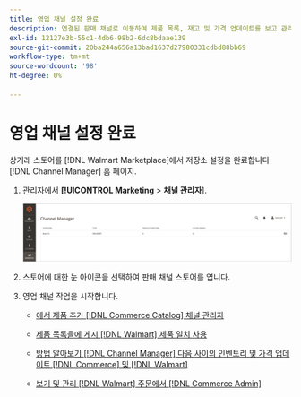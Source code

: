 ```yaml
---
title: 영업 채널 설정 완료
description: 연결된 판매 채널로 이동하여 제품 목록, 재고 및 가격 업데이트를 보고 관리하고 주문을 추적합니다
exl-id: 12127e3b-55c1-4db6-98b2-6dc8bdaae139
source-git-commit: 20ba244a656a13bad1637d27980331cdbd88bb69
workflow-type: tm+mt
source-wordcount: '98'
ht-degree: 0%

---
```


# 영업 채널 설정 완료

상거래 스토어를 [!DNL Walmart Marketplace]에서 저장소 설정을 완료합니다 [!DNL Channel Manager] 홈 페이지.

1. 관리자에서 **[!UICONTROL Marketing** > **채널 관리자**].

   ![채널 관리자 저장소 관리](assets/channel-manager-setup-first-store.png)

1. 스토어에 대한 눈 아이콘을 선택하여 판매 채널 스토어를 엽니다.

1. 영업 채널 작업을 시작합니다.

   - [에서 제품 추가 [!DNL Commerce Catalog] 채널 관리자](add-products-to-channel-store.md)

   - [제품 목록을에 게시 [!DNL Walmart] 제품 일치 사용](publish-listings-to-marketplace.md)

   - [방법 알아보기 [!DNL Channel Manager] 다음 사이의 인벤토리 및 가격 업데이트 [!DNL Commerce] 및 [!DNL Walmart]](inventory-and-price-updates.md)

   - [보기 및 관리 [!DNL Walmart] 주문에서 [!DNL Commerce Admin]](manage-orders.md)
